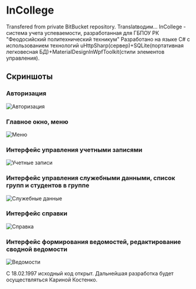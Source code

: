 # InCollege
Transfered from private BitBucket repository.
Translatводим...
InCollege - система учета успеваемости, разработанная для ГБПОУ РК "Феодосийский политехнический техникум"
Разработано на языке C# с использованием технологий uHttpSharp(сервер)+SQLite(портативная легковесная БД)+MaterialDesignInWpfToolkit(стили элементов управления).

## Скриншоты
### Авторизация
![Авторизация](https://github.com/muhametshin1997/InCollege/blob/master/Screens/1.png)
### Главное окно, меню
![Меню](https://github.com/muhametshin1997/InCollege/blob/master/Screens/2.png)
### Интерфейс управления учетными записями
![Учетные записи](https://github.com/muhametshin1997/InCollege/blob/master/Screens/3.png)
### Интерфейс управления служебными данными, список групп и студентов в группе
![Служебные данные](https://github.com/muhametshin1997/InCollege/blob/master/Screens/4.png)
### Интерфейс справки
![Справка](https://github.com/muhametshin1997/InCollege/blob/master/Screens/5.png)
### Интерфейс формирования ведомостей, редактирование сводной ведомости
![Ведомости](https://github.com/muhametshin1997/InCollege/blob/master/Screens/6.png)

С 18.02.1997 исходный код открыт. Дальнейшая разработка будет осуществляться Кариной Костенко.
